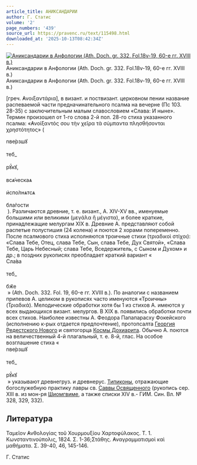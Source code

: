 ```yaml
---
article_title: АНИКСАНДАРИИ
author: Г. Статис
volume: '2'
page_numbers: '439'
source_url: https://pravenc.ru/text/115498.html
downloaded_at: '2025-10-13T08:42:34Z'
---
```


[![Аниксандарии в Анфологии (Ath. Doch. gr. 332. Fol.18v-19, 60-е гг. XVIII в.)](https://pravenc.ru/data/210/448/1234/i200.jpg "Кликните для увеличения картинки")](https://pravenc.ru/data/210/448/1234/i400.jpg)Аниксандарии в Анфологии (Ath. Doch. gr. 332. Fol.18v-19, 60-е гг. XVIII в.)  
Аниксандарии в Анфологии (Ath. Doch. gr. 332. Fol.18v-19, 60-е гг. XVIII в.)

[греч. ̓Ανοιξαντάρια], в визант. и поствизант. церковном пении название распеваемой части предначинательного псалма на вечерне (Пс 103. 28-35) с заключительным малым славословием «Слава: И ныне». Термин произошел от 1-го слова 2-й пол. 28-го стиха указанного псалма: «̓Ανοίξαντός σου τὴν χεῖρα τὰ σύμπαντα πλησθήσονται χρηστότητος» (<div class="cu">nве́рзшꙋ</div> <div class="cu">теб_</div> <div class="cu">рꙋ́кꙋ,</div> <div class="cu">всѧ́ческаѧ</div> <div class="cu">и҆спо́лнѧтсѧ</div> <div class="cu">бла́гости</div> ). Различаются древние, т. е. визант., А. XIV-XV вв., именуемые большими или великими (μεγάλα ἢ μέγιστα), и более краткие, принадлежащие мелургам XIX в. Древние А. представляют собой распетые полустишия (24 колена) и поются 2 хорами попеременно. После псалмового стиха исполняются троичные стихи (τριαδικοὶ στίχοι): «Слава Тебе, Отец, слава Тебе, Сын, слава Тебе, Дух Святой», «Слава Тебе, Царь Небесный; слава Тебе, Вседержитель, с Сыном и Духом» и др.; в поздних рукописях преобладает краткий вариант «<div class="cu">Сла́ва</div> <div class="cu">теб_</div> <div class="cu">бж҃е</div> » (Ath. Doch. 332. Fol. 19, 60-е гг. XVIII в.). По аналогии с названием припевов А. целиком в рукописях часто именуются «Троичны» (Τριαδικά). Мелодические обработки хотя бы 1 из стихов А. имеются у всех выдающихся визант. мелургов. В XIX в. появились обработки почти всех стихов. Наиболее известны А. Феодора Папапарасху Фокейского (исполнению к-рых отдается предпочтение), протопсалта [Георгия Редестского Нового](<https://pravenc.ru/text/Георгия Редестского Нового.html>) и святогорца [Космы Дохиарита](<https://pravenc.ru/text/КОСМА МАКЕДОНЕЦ.html>). Обычно А. поются на величественный 4-й плагальный, т. е. 8-й, глас. На особое возглашение стиха «<div class="cu">nве́рзшꙋ</div> <div class="cu">теб_</div> <div class="cu">рꙋ́кꙋ</div> » указывают древнегруз. и древнерус. [Типиконы](https://pravenc.ru/text/Типиконы.html), отражающие богослужебную практику лавры св. [Саввы Освященного](<https://pravenc.ru/text/Савва Освященный.html>) (рукопись сер. XIII в. из мон-ря [Шиомгвиме](https://pravenc.ru/text/Шиомгвиме.html), а также списки XIV в.- ГИМ. Син. Вл. № 328, 329, 332).

## Литература

Ταμεῖον ̓Ανθολογίας τοῦ Χουρμουξίου Χαρτοφύλακος. Τ. 1. Κωνσταντινούπολις, 1824. Σ. 1-36;Στάθης. ̓Αναγραμματισμοὶ καὶ μαθήματα. Σ. 39-40, 46, 145-146.

Г. Статис
